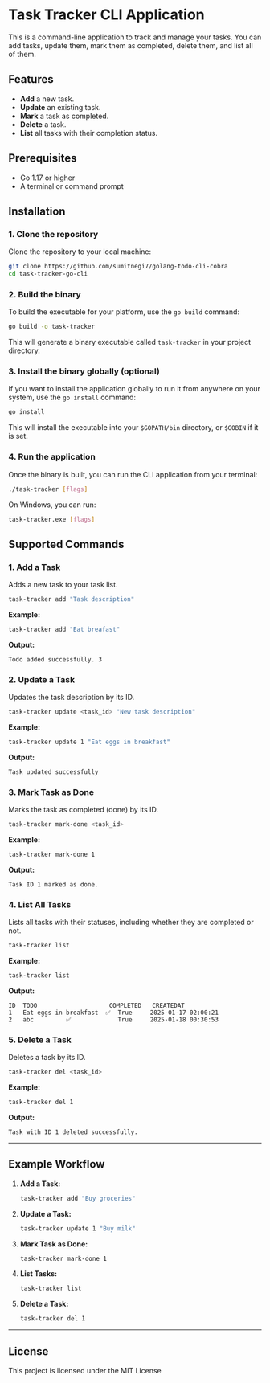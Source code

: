 # Task Tracker CLI Application

This is a command-line application to track and manage your tasks. You can add tasks, update them, mark them as completed, delete them, and list all of them.

## Features

- **Add** a new task.
- **Update** an existing task.
- **Mark** a task as completed.
- **Delete** a task.
- **List** all tasks with their completion status.

## Prerequisites

- Go 1.17 or higher
- A terminal or command prompt

## Installation

### 1. Clone the repository

Clone the repository to your local machine:

```bash
git clone https://github.com/sumitnegi7/golang-todo-cli-cobra
cd task-tracker-go-cli
```

### 2. Build the binary

To build the executable for your platform, use the `go build` command:

```bash
go build -o task-tracker
```

This will generate a binary executable called `task-tracker` in your project directory.

### 3. Install the binary globally (optional)

If you want to install the application globally to run it from anywhere on your system, use the `go install` command:

```bash
go install
```

This will install the executable into your `$GOPATH/bin` directory, or `$GOBIN` if it is set.

### 4. Run the application

Once the binary is built, you can run the CLI application from your terminal:

```bash
./task-tracker [flags]
```

On Windows, you can run:

```bash
task-tracker.exe [flags]
```

## Supported Commands

### 1. **Add a Task**

Adds a new task to your task list.

```bash
task-tracker add "Task description"
```

**Example:**

```bash
task-tracker add "Eat breafast"
```

**Output:**
```
Todo added successfully. 3
```

### 2. **Update a Task**

Updates the task description by its ID.

```bash
task-tracker update <task_id> "New task description"
```

**Example:**

```bash
task-tracker update 1 "Eat eggs in breakfast"
```

**Output:**
```
Task updated successfully
```

### 3. **Mark Task as Done**

Marks the task as completed (done) by its ID.

```bash
task-tracker mark-done <task_id>
```

**Example:**

```bash
task-tracker mark-done 1
```

**Output:**
```
Task ID 1 marked as done.
```

### 4. **List All Tasks**

Lists all tasks with their statuses, including whether they are completed or not.

```bash
task-tracker list
```

**Example:**

```bash
task-tracker list
```

**Output:**
```
ID  TODO                    COMPLETED   CREATEDAT           
1   Eat eggs in breakfast  ✅  True     2025-01-17 02:00:21 
2   abc         ✅             True     2025-01-18 00:30:53 
```

### 5. **Delete a Task**

Deletes a task by its ID.

```bash
task-tracker del <task_id>
```

**Example:**

```bash
task-tracker del 1
```

**Output:**
```
Task with ID 1 deleted successfully.
```

---

## Example Workflow

1. **Add a Task:**
   ```bash
   task-tracker add "Buy groceries"
   ```

2. **Update a Task:**
   ```bash
   task-tracker update 1 "Buy milk"
   ```

3. **Mark Task as Done:**
   ```bash
   task-tracker mark-done 1
   ```

4. **List Tasks:**
   ```bash
   task-tracker list
   ```

5. **Delete a Task:**
   ```bash
   task-tracker del 1
   ```

---



## License

This project is licensed under the MIT License

